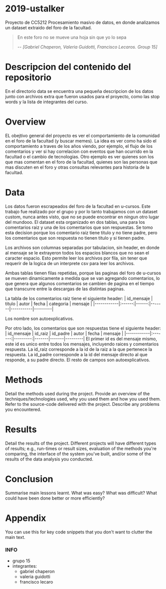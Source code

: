 # 2019-ustalker
Proyecto de CC5212 Procesamiento masivo de datos, en donde analizamos un dataset extraido del foro de la facultad.



> En este foro no se mueve una hoja sin que yo lo sepa
>
> -- <cite>[Gabriel Chaperon, Valeria Guidotti, Francisco Lecaros. Group 15]</cite>


<!-- gabriel -->
# Descripcion del contenido del repositorio
En el directorio data se encuentra una pequeña descripcion de los datos junto con archivos extra que fueron usados para el proyecto, como las stop words y la lista de integrantes del curso.


<!-- lecaro -->
# Overview

<!-- holaaaaaaaaaaaaaaaaaaaaa -->
EL obejtivo general del proyecto es ver el comportamiento de la comunidad en el foro de la facultad (y buscar memes). La idea es ver como ha sido el comportamiento a traves de los años viendo, por ejemplo, el flujo de los comentarios y ver si hay correlacion con eventos que han ocurrido en la facultad o el cambio de tecnologias. Otro ejemplo es ver quienes son los que mas comentan en el foro de la facultad, quienes son las personas que mas discuten en el foro y otras consultas relevantes para historia de la facultad.

<!-- gabriel -->
# Data
Los datos fueron escrapeados del foro de la facultad en u-cursos. Este trabajo fue realizado por el grupo y por lo tanto trabajamos con un dataset custom, nunca antes visto, que no se puede encontrar en ningun otro lugar del mundooo. El dataset esta organizado en dos tablas, una para los comentarios raiz y una de los comentarios que son respuestas. Se tomo esta decision porque los comentario raiz tiene titulo y no tiene padre, pero los comentarios que son respuesta no tienen titulo y si tienen padre.


Los archivos son columnas separadas por tabulacion, sin header, en donde al mensaje se le extrayeron todos los espacios blancos que no sean el caracter espacio. Esto permite leer los archivos por fila, sin tener que requerir de la logica de un interprete csv para leer los archivos.

Ambas tablas tienen filas repetidas, porque las paginas del foro de u-cursos se mueven dinamicamente a medida que se van agregando comentarios, lo que genera que algunos comentarios se cambien de pagina en el tiempo que transcurre entre la descargas de las distintas paginas.


La tabla de los comentarios raiz tiene el siguiente header:
| id_mensaje | titulo | autor | fecha | categoria | mensaje |
|------------|:------:|------:|-------|-----------|---------|

Los nombre son autoexplicativos.


Por otro lado, los comentarios que son respuestas tiene el siguiente header:
| id_mensaje | id_raiz | id_padre | autor | fecha | mensaje |
|------------|:-------:|---------:|-------|-------|---------|
El primer id es del mensaje mismo, este id es unico entre todos los mensajes, incluyendo raices y comentarios respuesta. La id_raiz corresponde a la id de la raiz a la que pertenece la respuesta. La id_padre corresponde a la id del mensaje directo al que responde, a su padre directo. El resto de campos son autoexplicativos.


<!-- guido -->
# Methods

Detail the methods used during the project. Provide an overview of the techniques/technologies used, why you used them and how you used them. Refer to the source-code delivered with the project. Describe any problems you encountered.


<!-- lecaro -->
# Results

Detail the results of the project. Different projects will have different types of results; e.g., run-times or result sizes, evaluation of the methods you're comparing, the interface of the system you've built, and/or some of the results of the data analysis you conducted.


<!-- quien sabe -->
# Conclusion

Summarise main lessons learnt. What was easy? What was difficult? What could have been done better or more efficiently?


<!-- que wea -->
# Appendix

You can use this for key code snippets that you don't want to clutter the main text.


### INFO
* grupo 15
* integrantes:
  * gabriel chaperon
  * valeria guidotti
  * francisco lecaro

